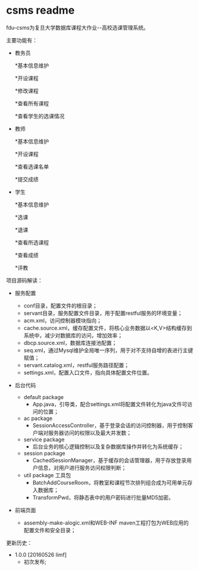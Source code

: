 csms readme
===================

fdu-csms为复旦大学数据库课程大作业--高校选课管理系统。

主要功能有：

* 教务员

	*基本信息维护
	
	*开设课程
	
	*修改课程
	
	*查看所有课程
	
	*查看学生的选课情况

* 教师

	*基本信息维护
	
	*开设课程
	
	*查看选课名单
	
	*提交成绩

* 学生

	*基本信息维护
	
	*选课
	
	*退课
	
	*查看所选课程
	
	*查看成绩
	
	*评教

项目源码解读：

- 服务配置
	+ conf目录，配置文件的根目录；
	+ servant目录，服务配置文件目录，用于配置restful服务的环境变量；
	+ acm.xml，访问控制器模块指向；
	+ cache.source.xml，缓存配置文件，将核心业务数据以<K,V>结构缓存到系统中，减少对数据库的访问，增加效率；
	+ dbcp.source.xml，数据库连接池配置；
	+ seq.xml，通过Mysql维护全局唯一序列，用于对不支持自增的表进行主键赋值；
	+ servant.catalog.xml，restful服务路径配置；
	+ settings.xml，配置入口文件，指向具体配置文件位置。
	
- 后台代码
	+ default package
		* App.java，引导类，配合settings.xml将配置文件转化为java文件可访问的位置；
	+ ac package
		* SessionAccessController，基于登录会话的访问控制器，用于控制客户端对服务器访问的权限以及最大并发数；
	+ service package
		* 后台业务的核心逻辑控制以及复杂数据库操作并转化为系统缓存；
	+ session package
		* CachedSessionManager，基于缓存的会话管理器，用于存放登录用户信息，对用户进行服务访问权限判断；
	+ util package 工具包
		* BatchAddCourseRoom，将教室和课程节次排列组合成为可用单元存入数据库；
		* TransformPwd，将静态表中的用户密码进行批量MD5加密。
		
- 前端页面
	+ assembly-make-alogic.xml和WEB-INF
		maven工程打包为WEB应用的配置文件和安全目录；


更新历史：

- 1.0.0 [20160526 limf]
	+ 初次发布;
